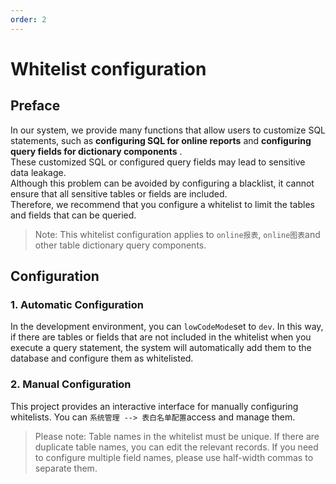 ```yaml
---
order: 2
---
```


# Whitelist configuration

## Preface

In our system, we provide many functions that allow users to customize SQL statements, such as **configuring SQL for online reports** and **configuring query fields for dictionary components** .  
These customized SQL or configured query fields may lead to sensitive data leakage.  
Although this problem can be avoided by configuring a blacklist, it cannot ensure that all sensitive tables or fields are included.  
Therefore, we recommend that you configure a whitelist to limit the tables and fields that can be queried.

> Note: This whitelist configuration applies to `online报表`, `online图表`and other table dictionary query components.

## Configuration

### 1\. Automatic Configuration

In the development environment, you can `lowCodeMode`set to `dev`. In this way, if there are tables or fields that are not included in the whitelist when you execute a query statement, the system will automatically add them to the database and configure them as whitelisted.

### 2\. Manual Configuration

This project provides an interactive interface for manually configuring whitelists. You can `系统管理 --> 表白名单配置`access and manage them.

> Please note: Table names in the whitelist must be unique. If there are duplicate table names, you can edit the relevant records. If you need to configure multiple field names, please use half-width commas to separate them.
